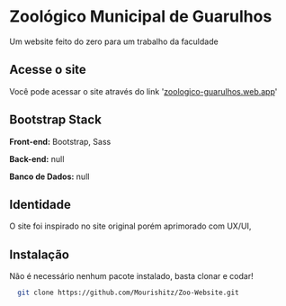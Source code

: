 
# Zoológico Municipal de Guarulhos

Um website feito do zero para um trabalho da faculdade
## Acesse o site

Você pode acessar o site através do link '[zoologico-guarulhos.web.app](https://zoologico-guarulhos.web.app)'


## Bootstrap Stack

**Front-end:** Bootstrap, Sass

**Back-end:** null

**Banco de Dados:** null


## Identidade


O site foi inspirado no site original porém aprimorado com UX/UI,
## Instalação

Não é necessário nenhum pacote instalado, basta clonar e codar!


```bash
  git clone https://github.com/Mourishitz/Zoo-Website.git

```


    
